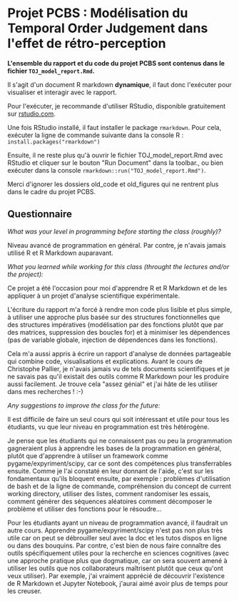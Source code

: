 Projet PCBS : Modélisation du Temporal Order Judgement dans l'effet de rétro-perception
===========================

**L'ensemble du rapport et du code du projet PCBS sont contenus dans le fichier `TOJ_model_report.Rmd`.**

Il s'agit d'un document R markdown **dynamique**, il faut donc l'exécuter pour visualiser et interagir avec le rapport.

Pour l'exécuter, je recommande d'utiliser RStudio, disponible gratuitement sur [rstudio.com](https://www.rstudio.com).

Une fois RStudio installé, il faut installer le package `rmarkdown`. Pour cela, exécuter la ligne de commande suivante dans la console R :
```install.packages("rmarkdown")```

Ensuite, il ne reste plus qu'à ouvrir le fichier TOJ\_model\_report.Rmd avec RStudio et cliquer sur le bouton "Run Document" dans la toolbar., ou bien exécuter dans la console `rmarkdown::run("TOJ_model_report.Rmd")`.

Merci d'ignorer les dossiers old\_code et old\_figures qui ne rentrent plus dans le cadre du projet PCBS.

## Questionnaire

*What was your level in programming before starting the class (roughly)?*

Niveau avancé de programmation en général. Par contre, je n'avais jamais utilisé R et R Markdown auparavant.

*What you learned while working for this class (throught the lectures and/or the project):*

Ce projet a été l'occasion pour moi d'apprendre R et R Markdown et de les appliquer à un projet d'analyse scientifique expérimentale.

L'écriture du rapport m'a forcé à rendre mon code plus lisible et plus simple, à utiliser une approche plus basée sur des structures fonctionnelles que des structures impératives (modélisation par des fonctions plutôt que par des matrices, suppression des boucles for) et à minimiser les dépendences (pas de variable globale, injection de dépendences dans les fonctions).

Cela m'a aussi appris à écrire un rapport d'analyse de données partageable qui combine code, visualisations et explications. Avant le cours de Christophe Pallier, je n'avais jamais vu de tels documents scientifiques et je ne savais pas qu'il existait des outils comme R Markdown pour les produire aussi facilement. Je trouve cela "assez génial" et j'ai hâte de les utiliser dans mes recherches ! :-)

*Any suggestions to improve the class for the future:*

Il est difficile de faire un seul cours qui soit intéressant et utile pour tous les étudiants, vu que leur niveau en programmation est très hétérogène.

Je pense que les étudiants qui ne connaissent pas ou peu la programmation gagneraient plus à apprendre les bases de la programmation en général, plutôt que d'apprendre à utiliser un framework comme pygame/expyriment/scipy, car ce sont des compétences plus transferrables ensuite. Comme je l'ai constaté en leur donnant de l'aide, c'est sur les fondamentaux qu'ils bloquent ensuite, par exemple : problèmes d'utilisation de bash et de la ligne de commande, compréhension du concept de current working directory, utiliser des listes, comment randomiser les essais, comment générer des séquences aléatoires comment décomposer le problème et utiliser des fonctions pour le résoudre...

Pour les étudiants ayant un niveau de programmation avancé, il faudrait un autre cours. Apprendre pygame/expyriment/scipy n'est pas non plus très utile car on peut se débrouiller seul avec la doc et les tutos dispos en ligne ou dans des bouquins. Par contre, c'est bien de nous faire connaître des outils spécifiquement utiles pour la recherche en sciences cognitives (avec une approche pratique plus que dogmatique, car on sera souvent amené à utiliser les outils que nos collaborateurs maîtrisent plutôt que ceux qu'ont veux utiliser). Par exemple, j'ai vraiment apprécié de découvrir l'existence de R Markdown et Jupyter Notebook, j'aurai aimé avoir plus de temps pour les creuser.
